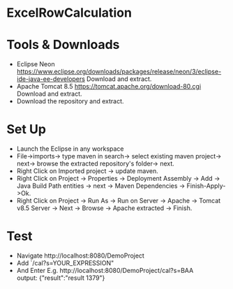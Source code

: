 # ExcelRowCalculation

# Tools & Downloads
- Eclipse Neon https://www.eclipse.org/downloads/packages/release/neon/3/eclipse-ide-java-ee-developers Download and extract.
- Apache Tomcat 8.5 https://tomcat.apache.org/download-80.cgi Download and extract.
- Download the repository and extract.
# Set Up
- Launch the Eclipse in any workspace
- File->imports-> type maven in search-> select existing maven project-> next-> browse the extracted repository's folder-> next.
- Right Click on Imported project -> update maven.
- Right Click on Project -> Properties -> Deployment Assembly -> Add -> Java Build Path entities -> next -> Maven Dependencies -> Finish-Apply->Ok.
- Right Click on Project -> Run As -> Run on Server -> Apache -> Tomcat v8.5 Server -> Next -> Browse -> Apache extracted -> Finish.

# Test
- Navigate http://localhost:8080/DemoProject
- Add `/cal?s=YOUR_EXPRESSION" 
- And Enter
E.g. http://localhost:8080/DemoProject/cal?s=BAA <br>
output: {"result":"result 1379"}
